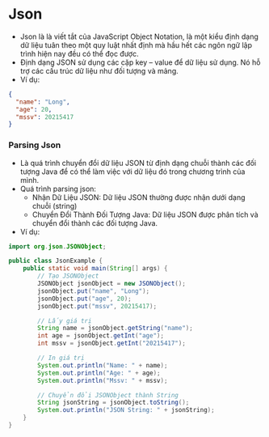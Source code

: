 # Json 
- Json là là viết tắt của JavaScript Object Notation, là một kiểu định dạng dữ liệu tuân theo một quy luật nhất định mà hầu hết các ngôn ngữ lập trình hiện nay đều có thể đọc được.
- Định dạng JSON sử dụng các cặp key – value để dữ liệu sử dụng. Nó hỗ trợ các cấu trúc dữ liệu như đối tượng và mảng.
- Ví dụ:
```json
{
  "name": "Long",
  "age": 20,
  "mssv": 20215417
}
```

### Parsing Json
- Là quá trình chuyển đổi dữ liệu JSON từ định dạng chuỗi thành các đối tượng Java để có thể làm việc với dữ liệu đó trong chương trình của mình.
- Quá trình parsing json:
  + Nhận Dữ Liệu JSON: Dữ liệu JSON thường được nhận dưới dạng chuỗi (string)
  + Chuyển Đổi Thành Đối Tượng Java: Dữ liệu JSON được phân tích và chuyển đổi thành các đối tượng Java.
- Ví dụ:
```java
import org.json.JSONObject;

public class JsonExample {
    public static void main(String[] args) {
        // Tạo JSONObject
        JSONObject jsonObject = new JSONObject();
        jsonObject.put("name", "Long");
        jsonObject.put("age", 20);
        jsonObject.put("mssv", 20215417);

        // Lấy giá trị 
        String name = jsonObject.getString("name");
        int age = jsonObject.getInt("age");
        int mssv = jsonObject.getInt("20215417");

        // In giá trị 
        System.out.println("Name: " + name);
        System.out.println("Age: " + age);
        System.out.println("Mssv: " + mssv);

        // Chuyển đổi JSONObject thành String
        String jsonString = jsonObject.toString();
        System.out.println("JSON String: " + jsonString);
    }
}
```